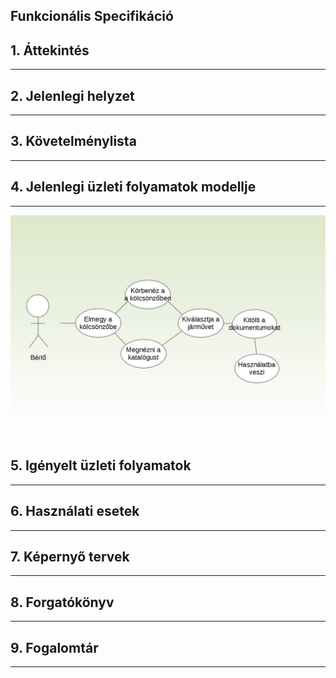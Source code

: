 ## Funkcionális Specifikáció

## 1. Áttekintés
---


## 2. Jelenlegi helyzet
---


## 3. Követelménylista
---


## 4. Jelenlegi üzleti folyamatok modellje
---
![Image](https://github.com/PHorvath1/AFP2021/blob/main/Pictures/use_case_model.jpg)

## 5. Igényelt üzleti folyamatok
---


## 6. Használati esetek
---


## 7. Képernyő tervek
---


## 8. Forgatókönyv
---


## 9. Fogalomtár
---

